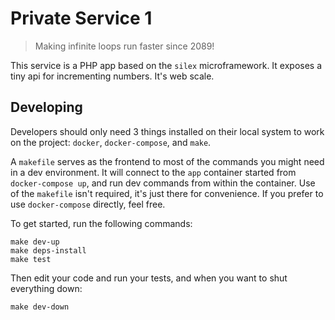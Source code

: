 # Private Service 1 #

> Making infinite loops run faster since 2089!

This service is a PHP app based on the `silex` microframework.  It exposes a tiny api for incrementing numbers.  It's web scale.

## Developing ##

Developers should only need 3 things installed on their local system to work on the project: `docker`, `docker-compose`, and `make`.

A `makefile` serves as the frontend to most of the commands you might need in a dev environment.  It will connect to the `app` container started from `docker-compose up`, and run dev commands from within the container.  Use of the `makefile` isn't required, it's just there for convenience.  If you prefer to use `docker-compose` directly, feel free.

To get started, run the following commands:

    make dev-up
    make deps-install
    make test

Then edit your code and run your tests, and when you want to shut everything down:

    make dev-down